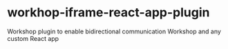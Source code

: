 # workhop-iframe-react-app-plugin
Workshop plugin to enable bidirectional communication Workshop and any custom React app
